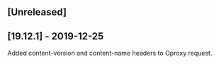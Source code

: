 ## [Unreleased]


## [19.12.1] - 2019-12-25
Added content-version and content-name headers to Oproxy request.
